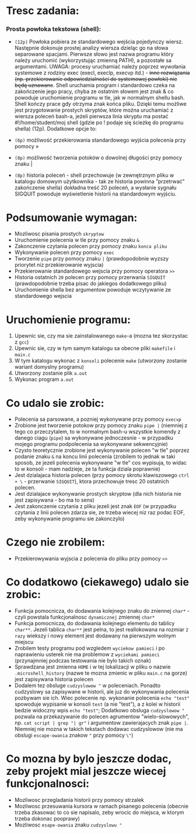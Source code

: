
# Tresc zadania:

### Prosta powłoka tekstowa (shell):

- `(12p)` Powłoka pobiera ze standardowego wejścia pojedynczy wiersz. Następnie dokonuje prostej analizy wiersza dzieląc go na słowa separowane spacjami. Pierwsze słowo jest nazwa programu który należy uruchomić (wykorzystując zmienną PATH), a pozostałe sa argumentami. UWAGA: procesy uruchamiać należy poprzez wywołania systemowe z rodziny exec (execl, execlp, execvp itd.) - ~~inne rozwiązania (np. przekierowanie odpowiedzialności do systemowej powłoki) nie będą uznawane~~. Shell uruchamia program i standardowo czeka na zakończenie jego pracy, chyba ze ostatnim słowem jest znak & co powoduje uruchomienie programu w tle, jak w normalnym shellu bash. Shell kończy prace gdy otrzyma znak końca pliku. Dzięki temu możliwe jest przygotowanie prostych skryptów, które można uruchamiać z wiersza poleceń bash-a, jeżeli pierwsza linia skryptu ma postać #!/home/student/moj shell (gdzie po ! podaje się ścieżkę do programu shella) (12p). Dodatkowe opcje to:

- `(6p)` możliwość przekierowania standardowego wyjścia polecenia przy pomocy » 
- `(8p)` możliwość tworzenia potoków o dowolnej długości przy pomocy znaku | 
- `(8p)` historia poleceń - shell przechowuje (w zewnętrznym pliku w katalogu domowym użytkownika - tak ze historia powinna ”przetrwać” zakończenie shella) dokładna treść 20 poleceń, a wysłanie sygnału SIGQUIT powoduje wyświetlenie historii na standardowym wyjściu.

# Podsumowanie wymagan:
- Mozliwosc pisania prostych `skryptow`
- Uruchomienie polecenia w tle przy pomocy znaku `&`
- Zakonczenie czytania polecen przy pomocy znaku `konca pliku`
- Wykonywanie polecen przy pomocy `exec`
- Tworzenie `pipe` przy pomocy znaku `|` (prawdopodobnie wyzszy priorytet niz przekierowanie wyjscia)
- Przekierowanie standardowego wejscia przy pomocy operatora `>>`
- Historia ostatnich `20` polecen przy pomocy przerwania `SIGQUIT` (prawdopodobnie trzeba pisac do jakiegos dodatkowego pliku)
- Uruchomienie shella bez argumentow powoduje wczytywanie ze standardowego wejscia

# Uruchomienie programu:
1. Upewnic sie, czy ma sie zainstalowanego `make`-a (mozna tez skorzystac z `gcc`)
1. Upewnic sie, czy w tym samym katalogu sa obecne pliki `makefile` i `main.c`
1. W tym katalogu wykonac z `konsoli` polecenie `make` (utworzony zostanie wariant domyslny programu)
1. Utworzony zostanie plik `a.out`
1. Wykonac program `a.out`

# Co udalo sie zrobic:
- Polecenia sa parsowane, a pozniej wykonywane przy pomocy `execvp`
- Zrobione jest tworzenie potokow przy pomocy znaku `pipe |` (niemniej z tego co przeczytalem, to w normalnym bash-u wszystkie komendy z danego ciagu (`pipe`) sa wykonywane jednoczesnie - w przypadku mojego programu podpolecenia sa wykonywane sekwencyjnie)
- Czysto teoretycznie zrobione jest wykonywanie polecen "w tle" poprzez podanie znaku `&` na koncu linii polecenia (zrobilem to jednak w taki sposob, ze jezeli polecenia wykonywane "w tle" cos wypisuja, to widac to w konsoli - mam nadzieje, ze ta funkcja dziala poprawnie)
- Jest dzialajaca historia polecen (przy pomocy skrotu klawiszowego `ctrl + \` - przerwanie `SIGQUIT`), ktora przechowuje tresc 20 ostatnich polecen. 
- Jest dzialajace wykonywanie prostych skryptow (dla nich historia nie jest zapisywana - bo ma to sens)
- Jest zakonczenie czytania z pliku jezeli jest znak `EOF` (w przypadku czytania z linii polecen zdarza sie, ze trzeba wiecej niz raz podac EOF, zeby wykonywanie programu sie zakonczylo)

# Czego nie zrobilem:
- Przekierowywania wyjscia z polecenia do pliku przy pomocy `>>`

# Co dodatkowo (ciekawego) udalo sie zrobic:
- Funkcja pomocnicza, do dodawania kolejnego znaku do zniennej `char*` - czyli powstala funkcjonalnosc `dynamicznej` zmiennej `char*`
- Funkcja pomocnicza, do dodawania kolejnego elementu do tablicy `char**`. Jezeli tablica `char**` jest pelna, to jest reallokowana na rozmiar `2 razy` wiekszy i nowy element jest dodawany na pierwszym wolnym miejscu
- Zrobilem testy programu pod wzgledem `wyciekow pamieci` i po naprawieniu usterek nie ma problemow z `wyciekami pamieci` (przynajmniej podczas testowania nie bylo takich oznak)
- Sprawdzana jest zmienna `HOME` i w tej lokalizacji w pliku o nazwie `.microshell_history` (nazwe te mozna zmienic w pliku `main.c` na gorze) jest zapisywana historia polecen
- Dodalem tez obsluge `cudzyslowow "` w poleceniach. Ponadto cudzyslowy sa zapisywane w historii, ale juz do wykonywania polecenia pozbywam sie ich. Wiec polecenie np. wykonanie polecenia `echo "test"` spowoduje wypisanie w konsoli `test` (a nie "test"), a z kolei w historii bedzie widoczny wpis `echo "test"`; Dodatkowo obsluga `cudzyslowow "` pozwala na przekazywanie do polecen agrumentow "wielo-slowowych", np. `cat script | grep "| gr"` i argumentow zawierajacych znak `pipe |`. Niemniej nie mozna w takich tekstach dodawac cudzyslowow (nie ma obslugi `escape-owania` znakow `"` przy pomocy `\"`)

# Co mozna by bylo jeszcze dodac, zeby projekt mial jeszcze wiecej funkcjonalnosci:
- Mozliwosc przegladania historii przy pomocy strzalek
- Mozliwosc przesuwania kursora w ramach pisanego polecenia (obecnie trzeba zkasowac to co sie napisalo, zeby wrocic do miejsca, w ktorym trzeba dokonac pooprawy)
- Mozliwosc `esape-owania` znaku `cudzyslowu "`
